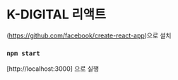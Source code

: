 
# K-DIGITAL 리액트
(https://github.com/facebook/create-react-app)으로 설치

### `npm start`
[http://localhost:3000] 으로 실행

